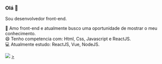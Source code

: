 ### Olá 👋
Sou desenvolvedor front-end.


🎯 Amo front-end e atualmente busco uma oportunidade de mostrar o meu conhecimento.
<br>
😄 Tenho competencia com: Html, Css, Javascript e ReactJS.
<br>
💻 Atualmente estudo: ReactJS, Vue, NodeJS.

<img src="https://img.shields.io/badge/-Instagram-FA8072?style=flat&logo=Instagram&logoColor=white" />
  </a>	  </a>
  <a	  <a
    href="https://www.linkedin.com/in/luccasbarros/" 	    href="https://www.linkedin.com/in/luccasbarros/" 
    alt="LinkedIn"	    alt="LinkedIn"
    target="blank"	    target="blank"
  >	  >

